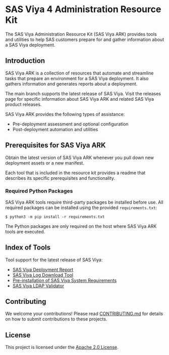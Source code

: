 # SAS Viya 4 Administration Resource Kit

The SAS Viya Administration Resource Kit (SAS Viya ARK) provides tools and utilities to help SAS customers prepare for and gather information about a SAS Viya deployment.

## Introduction
SAS Viya ARK is a collection of resources that automate and streamline tasks that prepare an environment for a SAS Viya deployment. It also gathers information and generates reports about a deployment.

The main branch supports the latest release of SAS Viya. Visit the releases page for specific information about SAS Viya ARK and related SAS Viya product releases.

SAS Viya ARK provides the following types of assistance:

  * Pre-deployment assessment and optional configuration
  * Post-deployment automation and utilities

## Prerequisites for SAS Viya ARK
Obtain the latest version of SAS Viya ARK whenever you pull down new deployment assets or a new manifest.

Each tool that is included in the resource kit provides a readme that describes its specific prerequisites and functionality.

### Required Python Packages
SAS Viya ARK tools require third-party packages be installed before use. All required packages can be installed using the provided `requirements.txt`:

```commandline
$ python3 -m pip install -r requirements.txt
```
The Python packages are only required on the host where SAS Viya ARK tools are executed.   

## Index of Tools
Tool support for the latest release of SAS Viya:

* [SAS Viya Deployment Report](deployment_report)
* [SAS Viya Log Download Tool](download_pod_logs)
* [Pre-installation of SAS Viya System Requirements](pre_install_report)
* [SAS Viya LDAP Validator](ldap_validator)

## Contributing

We welcome your contributions! Please read [CONTRIBUTING.md](CONTRIBUTING.md) for details on how to submit contributions to these projects.

## License

This project is licensed under the [Apache 2.0 License](LICENSE).
